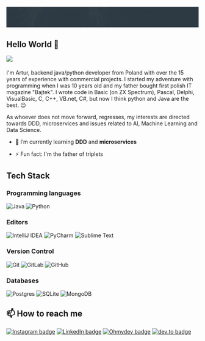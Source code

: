 ![baner](images/baner.gif)
## Hello World 👋
![](https://visitor-badge.glitch.me/badge?page_id=art-stepkowski.art-stepkowski)
<br/>
<br/>
I'm Artur, backend java/python developer from Poland with over the 15 years of experience with commercial projects. I started my adventure with programming when I was 10 years old and my father bought first polish IT magazine "Bajtek". I wrote code in Basic (on ZX Spectrum), Pascal, Delphi, VisualBasic, C, C++, VB.net, C#, but now I think python and Java are the best. 😉 

As whoever does not move forward, regresses, my interests are directed towards DDD, microservices and issues related to AI, Machine Learning and Data Science.

<!-- - 🔭 I’m currently working on  -->
- 🌱 I’m currently learning **DDD** and **microservices**
<!-- - 👯 I’m looking to collaborate on ... -->
<!-- - 🤔 I’m looking for help with ... -->
<!-- - 💬 Ask me about *java* -->
- ⚡ Fun fact: I'm the father of triplets

## Tech Stack

### Programming languages

![Java](https://img.shields.io/badge/java-%23ED8B00.svg?style=for-the-badge&logo=java&logoColor=white)
![Python](https://img.shields.io/badge/python-3670A0?style=for-the-badge&logo=python&logoColor=ffdd54)

### Editors

![IntelliJ IDEA](https://img.shields.io/badge/IntelliJIDEA-000000.svg?style=for-the-badge&logo=intellij-idea&logoColor=white)
![PyCharm](https://img.shields.io/badge/pycharm-143?style=for-the-badge&logo=pycharm&logoColor=black&color=black&labelColor=green)
![Sublime Text](https://img.shields.io/badge/sublime_text-%23575757.svg?style=for-the-badge&logo=sublime-text&logoColor=important)

### Version Control

![Git](https://img.shields.io/badge/git-%23F05033.svg?style=for-the-badge&logo=git&logoColor=white)
![GitLab](https://img.shields.io/badge/gitlab-%23181717.svg?style=for-the-badge&logo=gitlab&logoColor=white)
![GitHub](https://img.shields.io/badge/github-%23121011.svg?style=for-the-badge&logo=github&logoColor=white)

### Databases

![Postgres](https://img.shields.io/badge/postgres-%23316192.svg?style=for-the-badge&logo=postgresql&logoColor=white)
![SQLite](https://img.shields.io/badge/sqlite-%2307405e.svg?style=for-the-badge&logo=sqlite&logoColor=white)
![MongoDB](https://img.shields.io/badge/MongoDB-%234ea94b.svg?style=for-the-badge&logo=mongodb&logoColor=white)


## 📫 How to reach me

[![Instagram badge](https://img.shields.io/badge/Instagram-E4405F?style=for-the-badge&logo=instagram&logoColor=white)](https://www.instagram.com/artiste_dev/)
[![LinkedIn badge](https://img.shields.io/badge/LinkedIn-0077B5?style=for-the-badge&logo=linkedin&logoColor=white)](https://www.linkedin.com/in/artur-stepkowski/)
[![Ohmydev badge](https://img.shields.io/badge/ohmydev.pl-DB7093?style=for-the-badge&logoColor=white)](https://ohmydev.pl/users/artur_st)
[![dev.to badge](https://img.shields.io/badge/dev.to-0A0A0A?style=for-the-badge&logo=dev.to&logoColor=white)](https://dev.to/art_stepkowski)
